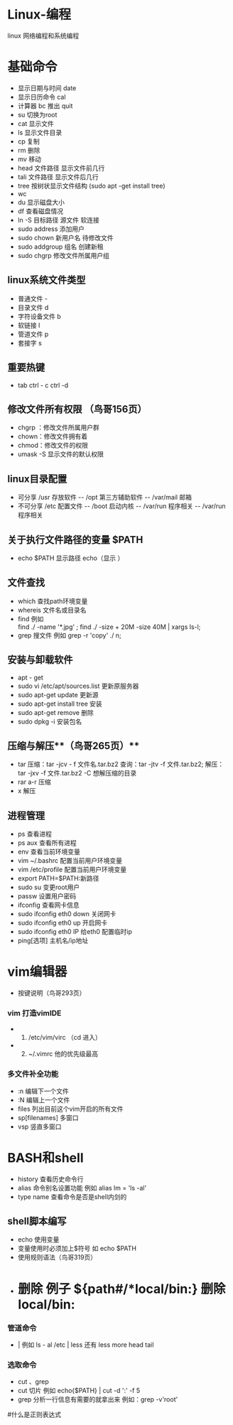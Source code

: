 # Linux-编程
linux 网络编程和系统编程

# 基础命令
- 显示日期与时间 date
- 显示日历命令 cal
- 计算器 bc  推出 quit
- su 切换为root
- cat 显示文件
- ls  显示文件目录
- cp 复制
- rm 删除
- mv 移动
- head 文件路径  显示文件前几行
- tali 文件路径 显示文件后几行
- tree 按树状显示文件结构 (sudo apt -get install tree)
- wc
- du 显示磁盘大小
- df 查看磁盘情况
- ln -S 目标路径 源文件   软连接
- sudo address 添加用户
- sudo chown 新用户名 待修改文件
- sudo addgroup   组名 创建新租
- sudo chgrp 修改文件所属用户组


## linux系统文件类型
- 普通文件 -
- 目录文件 d
- 字符设备文件 b
- 软链接 l
- 管道文件 p
- 套接字 s
 



## 重要热键
- tab  ctrl - c ctrl -d

## 修改文件所有权限 **（鸟哥156页）**
- chgrp ：修改文件所属用户群
- chown：修改文件拥有着
- chmod：修改文件的权限
- umask -S 显示文件的默认权限


## linux目录配置
- 可分享 /usr 存放软件 -- /opt 第三方辅助软件 -- /var/mail 邮箱
- 不可分享 /etc 配置文件 -- /boot 启动内核 -- /var/run 程序相关 -- /var/run 程序相关

## 关于执行文件路径的变量 $PATH
- echo $PATH 显示路径 echo（显示 ）

## 文件查找
- which 查找path环境变量
- whereis 文件名或目录名
- find  例如   
 find ./ -name '*.jpg'  ;
find ./ -size + 20M -size 40M | xargs ls-l;
- grep 搜文件
例如 grep -r 'copy' ./ n;

## 安装与卸载软件
- apt - get
- sudo vi /etc/apt/sources.list 更新原服务器
- sudo apt-get update 更新源
- sudo apt-get install tree  安装
- sudo apt-get remove   删除
- sudo dpkg -i 安装包名


## 压缩与解压**（鸟哥265页）**
- tar
压缩：tar -jcv - f 文件名.tar.bz2
查询：tar -jtv -f 文件.tar.bz2;
解压： tar -jxv -f 文件.tar.bz2 -C 想解压缩的目录
- rar a-r 压缩
- x 解压


## 进程管理
- ps 查看进程
- ps aux 查看所有进程
 - env 查看当前环境变量
- vim  ~/.bashrc 配置当前用户环境变量
- vim /etc/profile 配置当前用户环境变量
- export PATH=$PATH:新路径 
- sudo su 变更root用户
- passw 设置用户密码
- ifconfig 查看网卡信息
- sudo ifconfig eth0 down 关闭网卡
- sudo ifconfig eth0 up 开启网卡
- sudo ifconfig eth0 IP 给eth0 配置临时ip
- ping[选项] 主机名/ip地址

# vim编辑器
- 按键说明（鸟哥293页）
### vim 打造vimIDE
- 1. /etc/vim/virc （cd 进入）
- 2. ~/.vimrc    他的优先级最高

### 多文件补全功能
- :n 编辑下一个文件
- :N 编辑上一个文件
- files 列出目前这个vim开启的所有文件
- sp[filenames] 多窗口
- vsp 竖直多窗口



# BASH和shell
- history 查看历史命令行
- alias 命令别名设置功能 例如 alias lm = 'ls -al'
- type name 查看命令是否是shell内剑的
## shell脚本编写
- echo 使用变量
- 变量使用时必须加上$符号 如 echo $PATH
- 使用规则语法（鸟哥319页）
- # 删除 例子 ${path#/*local/bin:} 删除 local/bin:

### 管道命令
- | 例如 ls - al /etc | less     还有 less more head tail
### 选取命令
- cut 、grep
- cut 切片 例如 echo{$PATH} | cut -d ':'  -f 5
- grep 分析一行信息有需要的就拿出来
例如：grep -v'root'

#什么是正则表达式
